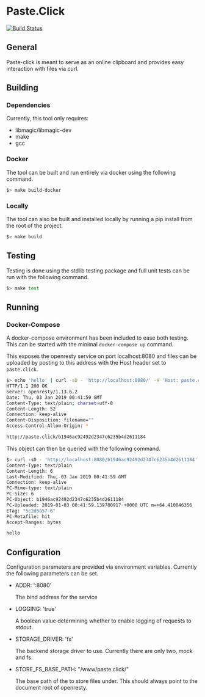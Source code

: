 Paste.Click
===========

[![Build Status](https://travis-ci.org/PacketFire/paste-click.svg?branch=master)](https://travis-ci.org/PacketFire/paste-click)

## General
Paste-click is meant to serve as an online clipboard and provides easy interaction with files via curl.

## Building

### Dependencies
Currently, this tool only requires:

- libmagic/libmagic-dev
- make
- gcc

### Docker
The tool can be built and run entirely via docker using the following command.

```sh
$> make build-docker
```

### Locally
The tool can also be built and installed locally by running a pip install from the root of the project.

```sh
$> make build
```

## Testing
Testing is done using the stdlib testing package and full unit tests can be run with the following command.

```sh
$> make test
```

## Running
### Docker-Compose
A docker-compose environment has been included to ease both testing. This can be started with the minimal `docker-compose up` command.

This exposes the openresty service on port localhost:8080 and files can be uploaded by posting to this address with the Host header set to `paste.click`.

```sh
$> echo 'hello' | curl -sD - 'http://localhost:8080/' -H 'Host: paste.click' --data-binary @-
HTTP/1.1 200 OK
Server: openresty/1.13.6.2
Date: Thu, 03 Jan 2019 00:41:59 GMT
Content-Type: text/plain; charset=utf-8
Content-Length: 52
Connection: keep-alive
Content-Disposition: filename=""
Access-Control-Allow-Origin: *

http://paste.click/b1946ac92492d2347c6235b4d2611184
```

This object can then be queried with the following command.

```sh
$> curl -sD - 'http://localhost:8080/b1946ac92492d2347c6235b4d2611184' -H 'Host: paste.click'
Content-Type: text/plain
Content-Length: 6
Last-Modified: Thu, 03 Jan 2019 00:41:59 GMT
Connection: keep-alive
PC-Mime-type: text/plain
PC-Size: 6
PC-Object: b1946ac92492d2347c6235b4d2611184
PC-Uploaded: 2019-01-03 00:41:59.139780917 +0000 UTC m=+64.410846356
ETag: "5c2d5a57-6"
PC-Metafile: hit
Accept-Ranges: bytes

hello
```

## Configuration
Configuration parameters are provided via environment variables. Currently the following parameters can be set.

- ADDR: ':8080'

  The bind address for the service

- LOGGING: 'true'

  A boolean value determining whether to enable logging of requests to stdout.

- STORAGE_DRIVER: 'fs'

  The backend storage driver to use. Currently there are only two, mock and fs.
- STORE_FS_BASE_PATH: "/www/paste.click/"

  The base path of the to store files under. This should always point to the document root of openresty.
